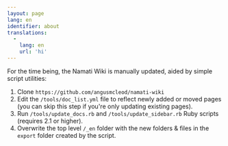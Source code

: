 ```yaml
---
layout: page
lang: en
identifier: about
translations:
  -
    lang: en
    url: 'hi'
---
```


For the time being, the Namati Wiki is manually updated, aided by simple script utilities:

1.  Clone `https://github.com/angusmcleod/namati-wiki`
2.  Edit the `/tools/doc_list.yml` file to reflect newly added or moved pages (you can skip this step if you're only updating existing pages).
3.  Run `/tools/update_docs.rb` and `/tools/update_sidebar.rb` Ruby scripts (requires 2.1 or higher).
4.  Overwrite the top level `/_en` folder with the new folders & files in the `export` folder created by the script.

